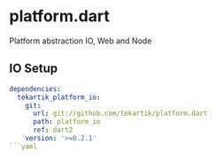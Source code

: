 # platform.dart

Platform abstraction IO, Web and Node


## IO Setup

```yaml
dependencies:
  tekartik_platform_io:
    git:
      url: git://github.com/tekartik/platform.dart
      path: platform_io
      ref: dart2
    version: '>=0.2.1'
```yaml